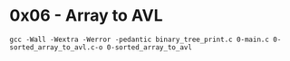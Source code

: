 # 0x06 - Array to AVL

```
gcc -Wall -Wextra -Werror -pedantic binary_tree_print.c 0-main.c 0-sorted_array_to_avl.c-o 0-sorted_array_to_avl
```
